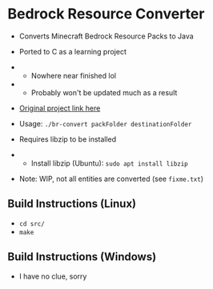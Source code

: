 # Bedrock Resource Converter

* Converts Minecraft Bedrock Resource Packs to Java
* Ported to C as a learning project
* * Nowhere near finished lol
* * Probably won't be updated much as a result
* [Original project link here](https://github.com/BCDeshiG/Bedrock-Resource-Converter-PY)

* Usage: `./br-convert packFolder destinationFolder`
* Requires libzip to be installed
* * Install libzip (Ubuntu): `sudo apt install libzip`
* Note: WIP, not all entities are converted (see `fixme.txt`)

## Build Instructions (Linux)

* `cd src/`
* `make`

## Build Instructions (Windows)

* I have no clue, sorry
